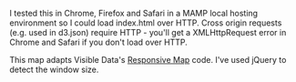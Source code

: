 I tested this in Chrome, Firefox and Safari in a MAMP local hosting environment so I could load index.html over HTTP. 
Cross origin requests (e.g. used in d3.json) require HTTP - you'll get a XMLHttpRequest error in Chrome 
and Safari if you don't load over HTTP. 

This map adapts Visible Data's <a href="http://eyeseast.github.io/visible-data/2013/08/26/responsive-d3/">Responsive Map</a> 
code. I've used jQuery to detect the window size. 
